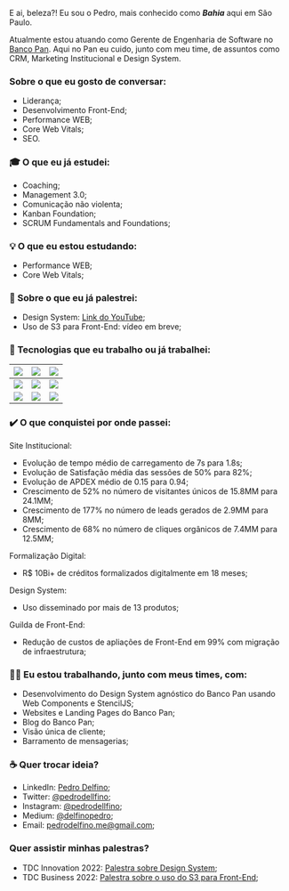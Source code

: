 E ai, beleza?! Eu sou o Pedro, mais conhecido como ***Bahia*** aqui em São Paulo.

Atualmente estou atuando como Gerente de Engenharia de Software no <a href = "https://www.bancopan.com.br" target="_blank">Banco Pan</a>. 
Aqui no Pan eu cuido, junto com meu time, de assuntos como CRM, Marketing Institucional e Design System.

### Sobre o que eu gosto de conversar:
- Liderança;
- Desenvolvimento Front-End;
- Performance WEB;
- Core Web Vitals;
- SEO.


### 🎓 O que eu já estudei:
- Coaching;
- Management 3.0;
- Comunicação não violenta;
- Kanban Foundation;
- SCRUM Fundamentals and Foundations;


### 💡 O que eu estou estudando:
- Performance WEB;
- Core Web Vitals;


### 💬 Sobre o que eu já palestrei:
- Design System: <a href="https://www.youtube.com/watch?v=C53vBigB7hs" title="Palestra sobre Design System no YouTube">Link do YouTube</a>;
- Uso de S3 para Front-End: vídeo em breve;


### 🔭 Tecnologias que eu trabalho ou já trabalhei:
|<img src="https://img.shields.io/badge/HTML5-E34F26?style=for-the-badge&logo=html5&logoColor=white">|<img src="https://img.shields.io/badge/CSS3-1572B6?style=for-the-badge&logo=css3&logoColor=white">|<img src="https://img.shields.io/badge/Sass-CC6699?style=for-the-badge&logo=sass&logoColor=white">|
| ------------ | ------------ | ------------ |
|<img src="https://img.shields.io/badge/Bootstrap-563D7C?style=for-the-badge&logo=bootstrap&logoColor=white">|<img src="https://img.shields.io/badge/JavaScript-F7DF1E?style=for-the-badge&logo=javascript&logoColor=black">|<img src="https://img.shields.io/badge/React-20232A?style=for-the-badge&logo=react&logoColor=61DAFB">|
|<img src="https://img.shields.io/badge/Angular-DD0031?style=for-the-badge&logo=angular&logoColor=white">|<img src="https://img.shields.io/badge/TypeScript-007ACC?style=for-the-badge&logo=typescript&logoColor=white">|<img src="https://img.shields.io/badge/Amazon_AWS-232F3E?style=for-the-badge&logo=amazon-aws&logoColor=white">|


### ✔️ O que conquistei por onde passei:
Site Institucional:
- Evolução de tempo médio de carregamento de 7s para 1.8s;
- Evolução de Satisfação média das sessões de 50% para 82%;
- Evolução de APDEX médio de 0.15 para 0.94;
- Crescimento de 52% no número de visitantes únicos de 15.8MM para 24.1MM;
- Crescimento de 177% no número de leads gerados de 2.9MM para 8MM;
- Crescimento de 68% no número de cliques orgânicos de 7.4MM para 12.5MM;

Formalização Digital:
- R$ 10Bi+ de créditos formalizados digitalmente em 18 meses;

Design System:
- Uso disseminado por mais de 13 produtos;

Guilda de Front-End:
- Redução de custos de apliações de Front-End em 99% com migração de infraestrutura;


### 👩‍💻 Eu estou trabalhando, junto com meus times, com:
- Desenvolvimento do Design System agnóstico do Banco Pan usando Web Components e StencilJS;
- Websites e Landing Pages do Banco Pan;
- Blog do Banco Pan;
- Visão única de cliente;
- Barramento de mensagerias;


### ☕ Quer trocar ideia?
- LinkedIn: <a href = "https://www.linkedin.com/in/delfinopedro/" title="LinkedIn Pedro Delfino">Pedro Delfino</a>;
- Twitter: <a href = "https://www.linkedin.com/in/delfinopedro/" title="Twitter Pedro Delfino">@pedrodellfino</a>;
- Instagram: <a href = "https://www.instagram.com/pedrodellfino/" title="Instagram Pedro Delfino">@pedrodellfino</a>;
- Medium: <a href = "http://delfinopedro.medium.com/" title="Medium Pedro Delfino">@delfinopedro</a>;
- Email: <a href="mailto:pedrodelfino.me@gmail.com?subject=Quero trocar ideia!" title="Mandar um email para Pedro Delfino">pedrodelfino.me@gmail.com</a>;


### Quer assistir minhas palestras?
- TDC Innovation 2022: <a href = "https://www.youtube.com/watch?v=9iI0NAE6iuk" title="TDC Innovation 2022">Palestra sobre Design System</a>;
- TDC Business 2022: <a href = "https://www.youtube.com/watch?v=uaRgSgZjD-8" title="TDC Business 2022">Palestra sobre o uso do S3 para Front-End</a>;
